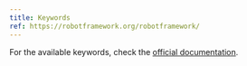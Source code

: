 ```yaml
---
title: Keywords
ref: https://robotframework.org/robotframework/
---
```


For the available keywords, check the [official documentation](https://robotframework.org/robotframework/).
